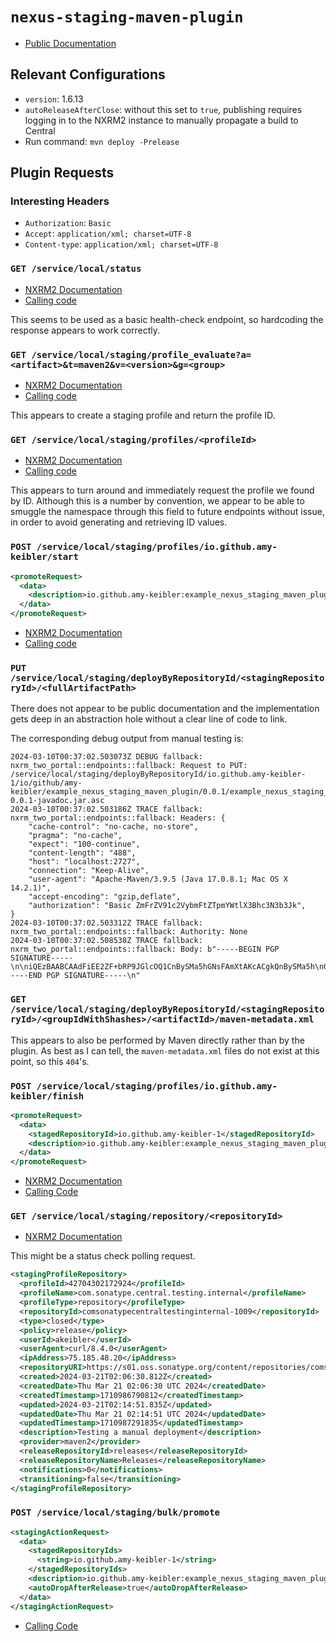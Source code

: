 # `nexus-staging-maven-plugin`

- [Public
  Documentation](https://help.sonatype.com/en/configuring-your-project-for-deployment.html#deployment-with-the-nexus-staging-maven-plugin)

## Relevant Configurations

- `version`: 1.6.13
- `autoReleaseAfterClose`: without this set to `true`, publishing requires
  logging in to the NXRM2 instance to manually propagate a build to Central
- Run command: `mvn deploy -Prelease`

## Plugin Requests

### Interesting Headers

- `Authorization`: `Basic`
- `Accept`: `application/xml; charset=UTF-8`
- `Content-type`: `application/xml; charset=UTF-8`

### `GET /service/local/status`

- [NXRM2
  Documentation](https://s01.oss.sonatype.org/nexus-restlet1x-plugin/default/docs/path__status.html)
- [Calling
  code](https://github.com/sonatype/nexus-maven-plugins/blob/43a9940b134c3f87ebe4daa82552e844d9c578b8/staging/maven-plugin/src/main/java/org/sonatype/nexus/maven/staging/remote/RemoteNexus.java#L194)

This seems to be used as a basic health-check endpoint, so hardcoding the
response appears to work correctly.

### `GET /service/local/staging/profile_evaluate?a=<artifact>&t=maven2&v=<version>&g=<group>`

- [NXRM2
  Documentation](https://s01.oss.sonatype.org/nexus-staging-plugin/default/docs/path__staging_profile_evaluate.html)
- [Calling
  code](https://github.com/sonatype/nexus-maven-plugins/blob/43a9940b134c3f87ebe4daa82552e844d9c578b8/staging/maven-plugin/src/main/java/org/sonatype/nexus/maven/staging/deploy/strategy/AbstractStagingDeployStrategy.java#L82)

This appears to create a staging profile and return the profile ID.

### `GET /service/local/staging/profiles/<profileId>`

- [NXRM2
  Documentation](https://s01.oss.sonatype.org/nexus-staging-plugin/default/docs/path__staging_profiles_-profileIdKey-.html)
- [Calling
  code](https://github.com/sonatype/nexus-maven-plugins/blob/43a9940b134c3f87ebe4daa82552e844d9c578b8/staging/maven-plugin/src/main/java/org/sonatype/nexus/maven/staging/deploy/strategy/StagingDeployStrategy.java#L121)

This appears to turn around and immediately request the profile we found by ID.
Although this is a number by convention, we appear to be able to smuggle the
namespace through this field to future endpoints without issue, in order to
avoid generating and retrieving ID values.

### `POST /service/local/staging/profiles/io.github.amy-keibler/start`

``` xml
<promoteRequest>
  <data>
    <description>io.github.amy-keibler:example_nexus_staging_maven_plugin:0.0.1</description>
  </data>
</promoteRequest>
```

- [NXRM2
  Documentation](https://s01.oss.sonatype.org/nexus-staging-plugin/default/docs/path__staging_profiles_-profileIdKey-_start.html)
- [Calling
  code](https://github.com/sonatype/nexus-maven-plugins/blob/43a9940b134c3f87ebe4daa82552e844d9c578b8/staging/maven-plugin/src/main/java/org/sonatype/nexus/maven/staging/deploy/strategy/AbstractStagingDeployStrategy.java#L107)

### `PUT /service/local/staging/deployByRepositoryId/<stagingRepositoryId>/<fullArtifactPath>`

There does not appear to be public documentation and the implementation gets
deep in an abstraction hole without a clear line of code to link.

The corresponding debug output from manual testing is:

``` shell
2024-03-10T00:37:02.503073Z DEBUG fallback: nxrm_two_portal::endpoints::fallback: Request to PUT: /service/local/staging/deployByRepositoryId/io.github.amy-keibler-1/io/github/amy-keibler/example_nexus_staging_maven_plugin/0.0.1/example_nexus_staging_maven_plugin-0.0.1-javadoc.jar.asc
2024-03-10T00:37:02.503186Z TRACE fallback: nxrm_two_portal::endpoints::fallback: Headers: {
    "cache-control": "no-cache, no-store",
    "pragma": "no-cache",
    "expect": "100-continue",
    "content-length": "488",
    "host": "localhost:2727",
    "connection": "Keep-Alive",
    "user-agent": "Apache-Maven/3.9.5 (Java 17.0.8.1; Mac OS X 14.2.1)",
    "accept-encoding": "gzip,deflate",
    "authorization": "Basic ZmFrZV91c2VybmFtZTpmYWtlX3Bhc3N3b3Jk",
}
2024-03-10T00:37:02.503312Z TRACE fallback: nxrm_two_portal::endpoints::fallback: Authority: None
2024-03-10T00:37:02.508538Z TRACE fallback: nxrm_two_portal::endpoints::fallback: Body: b"-----BEGIN PGP SIGNATURE-----\n\niQEzBAABCAAdFiEE2ZF+bRP9JGlcOQ1CnBySMa5hGNsFAmXtAKcACgkQnBySMa5h\nGNvgEgf+J3xGWdUL08GEPUW4Vtp7G+yTdjIDNX2TRxTgy0ysi5U88fMq1PzLWhZH\n4ZBnutrjsMFzCf5Dippddo8YK+4P72xleJp1VFQjUHVV1Jo1uMploEK7swtgdOpC\nW+bNz3ADJxhEqtiD/vuhCEpxKgxEI1J3+fIwuLjk88z4OIzMUUJAFXNKtWl1qAFY\nVfQela7eX0V6Kcp2pR+vnIRYHjoEBJ6AeH2f6JbOpUyH6EAS3nXjL4HpwRVLtS1r\nbiBxltClAhSO77llVp4q8ohU7Hg6bt/A/VsF/TbTMgyqqX+oFD2485wPvQkcRSws\nWV4slithZsHOG80JCw7JjHma2ipdaA==\n=5gxj\n-----END PGP SIGNATURE-----\n"
```
### `GET /service/local/staging/deployByRepositoryId/<stagingRepositoryId>/<groupIdWithShashes>/<artifactId>/maven-metadata.xml`

This appears to also be performed by Maven directly rather than by the plugin.
As best as I can tell, the `maven-metadata.xml` files do not exist at this
point, so this `404`'s.

### `POST /service/local/staging/profiles/io.github.amy-keibler/finish`

``` xml
<promoteRequest>
  <data>
    <stagedRepositoryId>io.github.amy-keibler-1</stagedRepositoryId>
    <description>io.github.amy-keibler:example_nexus_staging_maven_plugin:0.0.1</description>
  </data>
</promoteRequest>
```

- [NXRM2
   Documentation](https://s01.oss.sonatype.org/nexus-staging-plugin/default/docs/path__staging_profiles_-profileIdKey-_finish.html)
- [Calling
  Code](https://github.com/sonatype/nexus-maven-plugins/blob/43a9940b134c3f87ebe4daa82552e844d9c578b8/staging/maven-plugin/src/main/java/org/sonatype/nexus/maven/staging/deploy/strategy/AbstractStagingDeployStrategy.java#L206)

### `GET /service/local/staging/repository/<repositoryId>`

- [NXRM2
  Documentation](https://s01.oss.sonatype.org/nexus-staging-plugin/default/docs/path__staging_repository_-repositoryIdKey-.html)

This might be a status check polling request.

``` xml
<stagingProfileRepository>
  <profileId>42704302172924</profileId>
  <profileName>com.sonatype.central.testing.internal</profileName>
  <profileType>repository</profileType>
  <repositoryId>comsonatypecentraltestinginternal-1009</repositoryId>
  <type>closed</type>
  <policy>release</policy>
  <userId>akeibler</userId>
  <userAgent>curl/8.4.0</userAgent>
  <ipAddress>75.185.48.20</ipAddress>
  <repositoryURI>https://s01.oss.sonatype.org/content/repositories/comsonatypecentraltestinginternal-1009</repositoryURI>
  <created>2024-03-21T02:06:30.812Z</created>
  <createdDate>Thu Mar 21 02:06:30 UTC 2024</createdDate>
  <createdTimestamp>1710986790812</createdTimestamp>
  <updated>2024-03-21T02:14:51.835Z</updated>
  <updatedDate>Thu Mar 21 02:14:51 UTC 2024</updatedDate>
  <updatedTimestamp>1710987291835</updatedTimestamp>
  <description>Testing a manual deployment</description>
  <provider>maven2</provider>
  <releaseRepositoryId>releases</releaseRepositoryId>
  <releaseRepositoryName>Releases</releaseRepositoryName>
  <notifications>0</notifications>
  <transitioning>false</transitioning>
</stagingProfileRepository>
```

### `POST /service/local/staging/bulk/promote`

``` xml
<stagingActionRequest>
  <data>
    <stagedRepositoryIds>
      <string>io.github.amy-keibler-1</string>
    </stagedRepositoryIds>
    <description>io.github.amy-keibler:example_nexus_staging_maven_plugin:0.0.1</description>
    <autoDropAfterRelease>true</autoDropAfterRelease>
  </data>
</stagingActionRequest>
```

- [Calling
  Code](https://github.com/sonatype/nexus-maven-plugins/blob/43a9940b134c3f87ebe4daa82552e844d9c578b8/staging/maven-plugin/src/main/java/org/sonatype/nexus/maven/staging/deploy/strategy/StagingDeployStrategy.java#L189)
